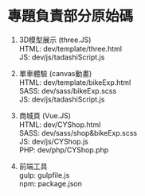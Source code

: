 # 專題負責部分原始碼

1. 3D模型展示 (three.JS)<br>
    HTML: dev/template/three.html<br>
    JS:   dev/js/tadashiScript.js<br>

2. 單車體驗 (canvas動畫)<br>
    HTML: dev/template/bikeExp.html<br>
    SASS:  dev/sass/bikeExp.scss<br>
    JS:   dev/js/tadashiScript.js<br>

3. 商城頁 (Vue.JS)<br>
    HTML: dev/CYShop.html<br>
    SASS:  dev/sass/shop&bikeExp.scss<br>
    JS:   dev/js/CYShop.js<br>
    PHP:  dev/php/CYShop.php<br>

4. 前端工具<br>
    gulp:  gulpfile.js<br>
    npm:   package.json<br>
